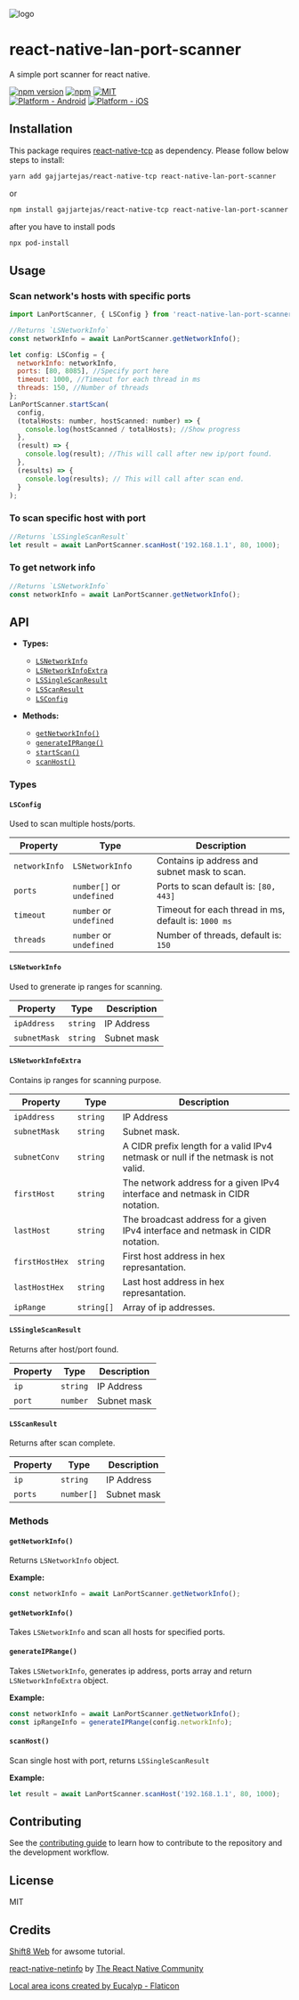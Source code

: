 ![logo](docs/logo.png 'react-native-lan-port-scanner')

# react-native-lan-port-scanner

A simple port scanner for react native.

[![npm version](https://badge.fury.io/js/react-native-lan-port-scanner.svg)](https://www.npmjs.org/package/react-native-lan-port-scanner)
[![npm](https://img.shields.io/npm/dt/react-native-lan-port-scanner.svg)](https://www.npmjs.org/package/react-native-lan-port-scanner)
[![MIT](https://img.shields.io/dub/l/vibe-d.svg)](https://opensource.org/licenses/MIT)
<br>
[![Platform - Android](https://img.shields.io/badge/platform-Android-3ddc84.svg?style=flat&logo=android)](https://www.android.com)
[![Platform - iOS](https://img.shields.io/badge/platform-iOS-000.svg?style=flat&logo=apple)](https://developer.apple.com/ios)

## Installation

This package requires [react-native-tcp](https://github.com/gajjartejas/react-native-tcp) as dependency. Please follow below steps to install:

```sh
yarn add gajjartejas/react-native-tcp react-native-lan-port-scanner
```

or

```sh
npm install gajjartejas/react-native-tcp react-native-lan-port-scanner
```

after you have to install pods

```sh
npx pod-install
```


## Usage

### Scan network's hosts with specific ports

```js
import LanPortScanner, { LSConfig } from 'react-native-lan-port-scanner';

//Returns `LSNetworkInfo`
const networkInfo = await LanPortScanner.getNetworkInfo();

let config: LSConfig = {
  networkInfo: networkInfo,
  ports: [80, 8085], //Specify port here
  timeout: 1000, //Timeout for each thread in ms
  threads: 150, //Number of threads
};
LanPortScanner.startScan(
  config,
  (totalHosts: number, hostScanned: number) => {
    console.log(hostScanned / totalHosts); //Show progress
  },
  (result) => {
    console.log(result); //This will call after new ip/port found.
  },
  (results) => {
    console.log(results); // This will call after scan end.
  }
);
```

### To scan specific host with port

```js
//Returns `LSSingleScanResult`
let result = await LanPortScanner.scanHost('192.168.1.1', 80, 1000);
```

### To get network info

```js
//Returns `LSNetworkInfo`
const networkInfo = await LanPortScanner.getNetworkInfo();
```

## API

- **Types:**

  - [`LSNetworkInfo`](#lsnetworkinfo)
  - [`LSNetworkInfoExtra`](#lsnetworkinfoextra)
  - [`LSSingleScanResult`](#lssinglescanresult)
  - [`LSScanResult`](#lsscanresult)
  - [`LSConfig`](#lsconfig)

- **Methods:**
  - [`getNetworkInfo()`](#getnetworkinfo)
  - [`generateIPRange()`](#generateiprange)
  - [`startScan()`](#startscan)
  - [`scanHost()`](#scanhost)

### Types

#### `LSConfig`

Used to scan multiple hosts/ports.

| Property      | Type                      | Description                                          |
| ------------- | ------------------------- | ---------------------------------------------------- |
| `networkInfo` | `LSNetworkInfo`           | Contains ip address and subnet mask to scan.         |
| `ports`       | `number[]` or `undefined` | Ports to scan default is: `[80, 443]`                |
| `timeout`     | `number` or `undefined`   | Timeout for each thread in ms, default is: `1000 ms` |
| `threads`     | `number` or `undefined`   | Number of threads, default is: `150`                 |

#### `LSNetworkInfo`

Used to grenerate ip ranges for scanning.

| Property     | Type     | Description |
| ------------ | -------- | ----------- |
| `ipAddress`  | `string` | IP Address  |
| `subnetMask` | `string` | Subnet mask |

#### `LSNetworkInfoExtra`

Contains ip ranges for scanning purpose.

| Property       | Type       | Description                                                                        |
| -------------- | ---------- | ---------------------------------------------------------------------------------- |
| `ipAddress`    | `string`   | IP Address                                                                         |
| `subnetMask`   | `string`   | Subnet mask.                                                                       |
| `subnetConv`   | `string`   | A CIDR prefix length for a valid IPv4 netmask or null if the netmask is not valid. |
| `firstHost`    | `string`   | The network address for a given IPv4 interface and netmask in CIDR notation.       |
| `lastHost `    | `string`   | The broadcast address for a given IPv4 interface and netmask in CIDR notation.     |
| `firstHostHex` | `string`   | First host address in hex represantation.                                          |
| `lastHostHex`  | `string`   | Last host address in hex represantation.                                           |
| `ipRange`      | `string[]` | Array of ip addresses.                                                             |

#### `LSSingleScanResult`

Returns after host/port found.

| Property | Type     | Description |
| -------- | -------- | ----------- |
| `ip`     | `string` | IP Address  |
| `port`   | `number` | Subnet mask |

#### `LSScanResult`

Returns after scan complete.

| Property | Type       | Description |
| -------- | ---------- | ----------- |
| `ip`     | `string`   | IP Address  |
| `ports`  | `number[]` | Subnet mask |

### Methods

#### `getNetworkInfo()`

Returns `LSNetworkInfo` object.

**Example:**

```javascript
const networkInfo = await LanPortScanner.getNetworkInfo();
```

#### `getNetworkInfo()`

Takes `LSNetworkInfo` and scan all hosts for specified ports.


#### `generateIPRange()`

Takes `LSNetworkInfo`, generates ip address, ports array and return `LSNetworkInfoExtra` object.

**Example:**

```javascript
const networkInfo = await LanPortScanner.getNetworkInfo();
const ipRangeInfo = generateIPRange(config.networkInfo);
```

#### `scanHost()`

Scan single host with port, returns `LSSingleScanResult`

**Example:**

```javascript
let result = await LanPortScanner.scanHost('192.168.1.1', 80, 1000);
```

## Contributing

See the [contributing guide](CONTRIBUTING.md) to learn how to contribute to the repository and the development workflow.

## License

MIT

## Credits

[Shift8 Web](https://shift8web.ca/2019/03/how-to-build-a-port-scanner-with-javascript-using-react-native/) for awsome tutorial.

[react-native-netinfo](https://github.com/react-native-netinfo/react-native-netinfo) by [The React Native Community
](https://reactnative.dev/help)

<a href="https://www.flaticon.com/free-icons/local-area" title="local area icons">Local area icons created by Eucalyp - Flaticon</a>
